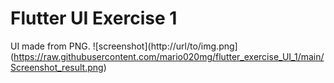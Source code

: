 # Flutter UI Exercise 1

UI made from PNG.
![screenshot](http://url/to/img.png](https://raw.githubusercontent.com/mario020mg/flutter_exercise_UI_1/main/Screenshot_result.png)
